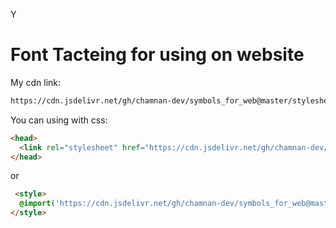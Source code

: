 <head>
  <link rel="stylesheet" href="https://cdn.jsdelivr.net/gh/chamnan-dev/symbols_for_web@master/stylesheet.css">
<link rel="stylesheet" href="style.css">
</head>


<p class="font1">Y</p>

# Font Tacteing for using on website 

My cdn link: 
```html 
https://cdn.jsdelivr.net/gh/chamnan-dev/symbols_for_web@master/stylesheet.css
```

You can using with css: 
```html
<head>
  <link rel="stylesheet" href="https://cdn.jsdelivr.net/gh/chamnan-dev/symbols_for_web@master/stylesheet.css">
</head>
```
or  
```html
 <style>
  @import('https://cdn.jsdelivr.net/gh/chamnan-dev/symbols_for_web@master/stylesheet.css');
</style>
```




